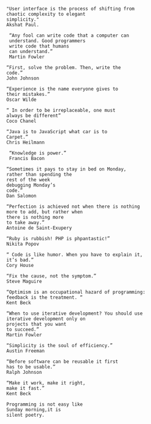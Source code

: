 `````````````````````````````
"User interface is the process of shifting from 
chaotic complexity to elegant 
simplicity." 
Akshat Paul.
`````````````````````````````

`````````````````````````````
 “Any fool can write code that a computer can 
 understand. Good programmers 
 write code that humans 
 can understand.” 
 Martin Fowler
`````````````````````````````
`````````````````````````````
“First, solve the problem. Then, write the 
code.” 
John Johnson
`````````````````````````````
`````````````````````````````
“Experience is the name everyone gives to 
their mistakes.” 
Oscar Wilde
`````````````````````````````
`````````````````````````````
“ In order to be irreplaceable, one must 
always be different” 
Coco Chanel
`````````````````````````````
`````````````````````````````
“Java is to JavaScript what car is to 
Carpet.” 
Chris Heilmann
`````````````````````````````
`````````````````````````````
 “Knowledge is power.” 
 Francis Bacon
 `````````````````````````````
`````````````````````````````
“Sometimes it pays to stay in bed on Monday, 
rather than spending the 
rest of the week 
debugging Monday’s 
code.” 
Dan Salomon
`````````````````````````````
`````````````````````````````
“Perfection is achieved not when there is nothing 
more to add, but rather when 
there is nothing more 
to take away.” 
Antoine de Saint-Exupery
`````````````````````````````
`````````````````````````````
“Ruby is rubbish! PHP is phpantastic!” 
Nikita Popov
`````````````````````````````
`````````````````````````````
“ Code is like humor. When you have to explain it, 
it’s bad.” 
Cory House
`````````````````````````````
`````````````````````````````
“Fix the cause, not the symptom.” 
Steve Maguire
`````````````````````````````
`````````````````````````````
“Optimism is an occupational hazard of programming: 
feedback is the treatment. “ 
Kent Beck
`````````````````````````````
`````````````````````````````
“When to use iterative development? You should use 
iterative development only on 
projects that you want 
to succeed.” 
Martin Fowler
`````````````````````````````
`````````````````````````````
“Simplicity is the soul of efficiency.” 
Austin Freeman
`````````````````````````````
`````````````````````````````
“Before software can be reusable it first 
has to be usable.” 
Ralph Johnson
`````````````````````````````
`````````````````````````````
“Make it work, make it right, 
make it fast.” 
Kent Beck
`````````````````````````````
`````````````````````````````
Programming is not easy like 
Sunday morning,it is 
silent poetry.
`````````````````````````````
